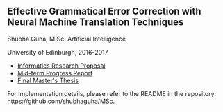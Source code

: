 Effective Grammatical Error Correction with Neural Machine Translation Techniques
---

Shubha Guha, M.Sc. Artificial Intelligence

University of Edinburgh, 2016-2017

- [Informatics Research Proposal](proposal.pdf)
- [Mid-term Progress Report](report.pdf)
- [Final Master's Thesis](thesis.pdf)

For implementation details, please refer to the README in the repository: <https://github.com/shubhaguha/MSc>.
